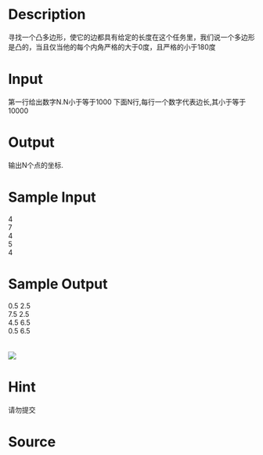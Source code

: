 
# Description

<div class="content">寻找一个凸多边形，使它的边都具有给定的长度在这个任务里，我们说一个多边形是凸的，当且仅当他的每个内角严格的大于0度，且严格的小于180度
</div>

# Input

<div class="content">第一行给出数字N.N小于等于1000
下面N行,每行一个数字代表边长,其小于等于10000</div>

# Output

<div class="content">输出N个点的坐标.</div>

# Sample Input

<div class="content"><span class="sampledata">4<br/>
7<br/>
4<br/>
5<br/>
4</span></div>

# Sample Output

<div class="content"><span class="sampledata">0.5 2.5<br/>
7.5 2.5<br/>
4.5 6.5<br/>
0.5 6.5<br/>
<br/>
<br/>
<img border="0" src="source/bzoj/1363/img/aHR0cHM6Ly9seWRzeS5jb20vSnVkZ2VPbmxpbmUvaW1hZ2VzLzEzNjMuanBn.jpg"/></span></div>

# Hint

<div class="content"><p>请勿提交</p></div>

# Source

<div class="content"><p><a href="problemset.php?search="></a></p></div>


